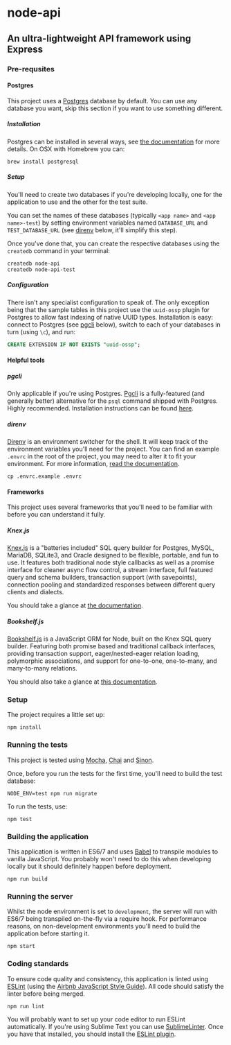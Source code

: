 # node-api
## An ultra-lightweight API framework using Express

### Pre-requsites

#### Postgres

This project uses a [Postgres](http://www.postgresql.org/) database by default. You can use any database you want, skip this section if you want to use something different.

##### Installation

Postgres can be installed in several ways, see [the documentation](http://www.postgresql.org/docs/9.3/static/installation.html) for more details. On OSX with Homebrew you can:

```
brew install postgresql
```

##### Setup

You'll need to create two databases if you're developing locally, one for the application to use and the other for the test suite.

You can set the names of these databases (typically `<app name>` and `<app name>-test`) by setting environment variables named `DATABASE_URL` and `TEST_DATABASE_URL` (see [direnv](#direnv) below, it'll simplify this step).

Once you've done that, you can create the respective databases using the `createdb` command in your terminal:

```
createdb node-api
createdb node-api-test
```

##### Configuration

There isn't any specialist configuration to speak of. The only exception being that the sample tables in this project use the `uuid-ossp` plugin for Postgres to allow fast indexing of native UUID types. Installation is easy: connect to Postgres (see [pgcli](#pgcli) below), switch to each of your databases in turn (using `\c`), and run:

```sql
CREATE EXTENSION IF NOT EXISTS "uuid-ossp";
```

#### Helpful tools

##### pgcli

Only applicable if you're using Postgres. [Pgcli](http://pgcli.com/) is a fully-featured (and generally better) alternative for the `psql` command shipped with Postgres. Highly recommended. Installation instructions can be found [here](http://pgcli.com/install).

##### direnv

[Direnv](http://direnv.net/) is an environment switcher for the shell. It will keep track of the environment variables you'll need for the project. You can find an example `.envrc` in the root of the project, you may need to alter it to fit your environment. For more information, [read the documentation](http://direnv.net/).

```
cp .envrc.example .envrc
```

#### Frameworks

This project uses several frameworks that you'll need to be familiar with before you can understand it fully.

##### Knex.js

[Knex.js](http://knexjs.org/) is a "batteries included" SQL query builder for Postgres, MySQL, MariaDB, SQLite3, and Oracle designed to be flexible, portable, and fun to use. It features both traditional node style callbacks as well as a promise interface for cleaner async flow control, a stream interface, full featured query and schema builders, transaction support (with savepoints), connection pooling and standardized responses between different query clients and dialects.

You should take a glance at [the documentation](http://knexjs.org/).

##### Bookshelf.js

[Bookshelf.js](http://bookshelfjs.org/) is a JavaScript ORM for Node, built on the Knex SQL query builder. Featuring both promise based and traditional callback interfaces, providing transaction support, eager/nested-eager relation loading, polymorphic associations, and support for one-to-one, one-to-many, and many-to-many relations.

You should also take a glance at [this documentation](http://bookshelfjs.org/).

### Setup

The project requires a little set up:

```
npm install
```

### Running the tests

This project is tested using [Mocha](https://mochajs.org/), [Chai](http://chaijs.com/) and [Sinon](http://sinonjs.org/).

Once, before you run the tests for the first time, you'll need to build the test database:

```
NODE_ENV=test npm run migrate
```

To run the tests, use:

```
npm test
```

### Building the application

This application is written in ES6/7 and uses [Babel](https://babeljs.io/) to transpile modules to vanilla JavaScript. You probably won't need to do this when developing locally but it should definitely happen before deployment.

```
npm run build
```

### Running the server

Whilst the node environment is set to `development`, the server will run with ES6/7 being transpiled on-the-fly via a require hook. For performance reasons, on non-development environments you'll need to build the application before starting it.

```
npm start
```

### Coding standards

To ensure code quality and consistency, this application is linted using [ESLint](http://eslint.org/) (using the [Airbnb JavaScript Style Guide](https://github.com/airbnb/javascript)). All code should satisfy the linter before being merged.

```
npm run lint
```

You will probably want to set up your code editor to run ESLint automatically. If you're using Sublime Text you can use [SublimeLinter](http://sublimelinter.readthedocs.org/en/latest/installation.html). Once you have that installed, you should install the [ESLint plugin](https://github.com/roadhump/SublimeLinter-contrib-eslint_d).
